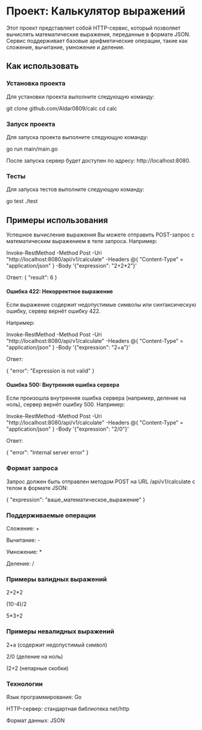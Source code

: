 # Проект: Калькулятор выражений

Этот проект представляет собой HTTP-сервис, который позволяет вычислять математические выражения, переданные в формате JSON. Сервис поддерживает базовые арифметические операции, такие как сложение, вычитание, умножение и деление.

## Как использовать

### Установка проекта

Для установки проекта выполните следующую команду:

git clone github.com/Aldar0809/calc
cd calc

### Запуск проекта

Для запуска проекта выполните следующую команду:

go run main/main.go

После запуска сервер будет доступен по адресу: http://localhost:8080.

### Тесты

Для запуска тестов выполните следующую команду:

go test ./test

## Примеры использования
Успешное вычисление выражения
Вы можете отправить POST-запрос с математическим выражением в теле запроса. Например:

Invoke-RestMethod -Method Post -Uri "http://localhost:8080/api/v1/calculate" -Headers @{ "Content-Type" = "application/json" } -Body '{"expression": "2+2*2"}'

Ответ:
{
  "result": 6
}
#### Ошибка 422: Некорректное выражение
Если выражение содержит недопустимые символы или синтаксическую ошибку, сервер вернёт ошибку 422. 

Например:

Invoke-RestMethod -Method Post -Uri "http://localhost:8080/api/v1/calculate" -Headers @{ "Content-Type" = "application/json" } -Body '{"expression": "2+a"}'

Ответ:

{
  "error": "Expression is not valid"
}
#### Ошибка 500: Внутренняя ошибка сервера
Если произошла внутренняя ошибка сервера (например, деление на ноль), сервер вернёт ошибку 500. Например:

Invoke-RestMethod -Method Post -Uri "http://localhost:8080/api/v1/calculate" -Headers @{ "Content-Type" = "application/json" } -Body '{"expression": "2/0"}'

Ответ:

{
  "error": "Internal server error"
}
### Формат запроса
Запрос должен быть отправлен методом POST на URL /api/v1/calculate с телом в формате JSON:

{
  "expression": "ваше_математическое_выражение"
}
### Поддерживаемые операции
Сложение: +

Вычитание: -

Умножение: *

Деление: /

### Примеры валидных выражений
2+2*2

(10-4)/2

5*3+2

### Примеры невалидных выражений
2+a (содержит недопустимый символ)

2/0 (деление на ноль)

(2+2 (непарные скобки)

### Технологии
Язык программирования: Go

HTTP-сервер: стандартная библиотека net/http

Формат данных: JSON
